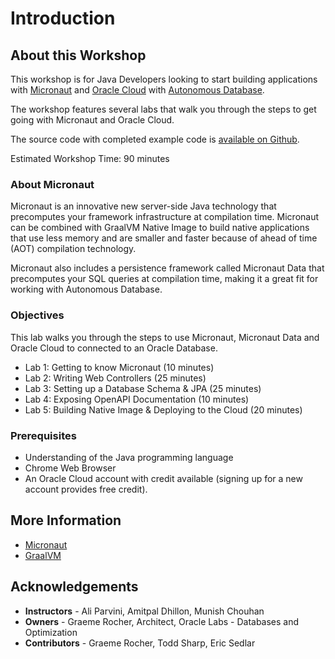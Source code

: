 # Introduction

## About this Workshop

This workshop is for Java Developers looking to start building applications with [Micronaut](https://micronaut.io) and [Oracle Cloud](https://www.oracle.com/cloud/) with [Autonomous Database](https://www.oracle.com/autonomous-database/).

The workshop features several labs that walk you through the steps to get going with Micronaut and Oracle Cloud.

The source code with completed example code is [available on Github](https://github.com/java-repository/microservices-workshop).

Estimated Workshop Time: 90 minutes

### About Micronaut

Micronaut is an innovative new server-side Java technology that precomputes your framework infrastructure at compilation time. Micronaut can be combined with GraalVM Native Image to build native applications that use less memory and are smaller and faster because of ahead of time (AOT) compilation technology.

Micronaut also includes a persistence framework called Micronaut Data that precomputes your SQL queries at compilation time, making it a great fit for working with Autonomous Database.

### Objectives
This lab walks you through the steps to use Micronaut, Micronaut Data and Oracle Cloud to connected to an Oracle Database.

- Lab 1: Getting to know Micronaut (10 minutes)
- Lab 2: Writing Web Controllers (25 minutes)
- Lab 3: Setting up a Database Schema & JPA (25 minutes)
- Lab 4: Exposing OpenAPI Documentation (10 minutes)
- Lab 5: Building Native Image & Deploying to the Cloud (20 minutes)

### Prerequisites
- Understanding of the Java programming language
- Chrome Web Browser
- An Oracle Cloud account with credit available (signing up for a new account provides free credit).

## More Information
- [Micronaut](https://micronaut.io/)
- [GraalVM](https://www.graalvm.org/)

## Acknowledgements
- **Instructors** - Ali Parvini, Amitpal Dhillon, Munish Chouhan
- **Owners** - Graeme Rocher, Architect, Oracle Labs - Databases and Optimization
- **Contributors** - Graeme Rocher, Todd Sharp, Eric Sedlar
